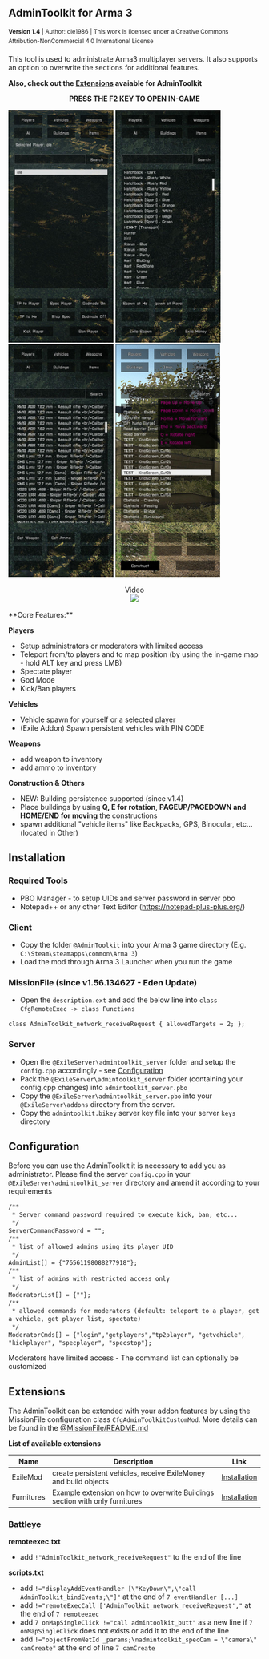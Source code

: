 ## AdminToolkit for Arma 3
<sup>**Version 1.4** | Author: ole1986 | This work is licensed under a Creative Commons Attribution-NonCommercial 4.0 International License</sup>

This tool is used to administrate Arma3 multiplayer servers. 
It also supports an option to overwrite the sections for additional features. 

**Also, check out the <a href="#extensions">Extensions</a> avaiable for AdminToolkit**

**<p align="center">PRESS THE F2 KEY TO OPEN IN-GAME</p>**

<img src="images/a3-atk-players.jpg" width="210" title="Manage players">
<img src="images/a3-atk-vehicles.jpg" width="210" title="Spawn vehicles">
<img src="images/a3-atk-weapons.jpg" width="210" title="Get weapons">
<img src="images/a3-atk-construct.jpg" width="210" title="Construction">

<p align="center">
Video<br/>
<a href="https://www.youtube.com/watch?v=Hznh7DSM38E" target="_blank"><img src="http://img.youtube.com/vi/Hznh7DSM38E/0.jpg" /></a>
</p>
**Core Features:**

**Players**
- Setup administrators or moderators with limited access
- Teleport from/to players and to map position (by using the in-game map - hold ALT key and press LMB)
- Spectate player
- God Mode
- Kick/Ban players

**Vehicles**
- Vehicle spawn for yourself or a selected player
- (Exile Addon) Spawn persistent vehicles with PIN CODE

**Weapons**
- add weapon to inventory
- add ammo to inventory

**Construction & Others**
- NEW: Building persistence supported (since v1.4)
- Place buildings by using **Q, E for rotation**, **PAGEUP/PAGEDOWN and HOME/END for moving** the constructions
- spawn additional "vehicle items" like Backpacks, GPS, Binocular, etc... (located in Other)

## Installation

### Required Tools

+ PBO Manager - to setup UIDs and server password in server pbo
+ Notepad++ or any other Text Editor (https://notepad-plus-plus.org/)

### Client

+ Copy the folder `@AdminToolkit` into your Arma 3 game directory (E.g. `C:\Steam\steamapps\common\Arma 3`) 
+ Load the mod through Arma 3 Launcher when you run the game

### MissionFile (**since v1.56.134627 - Eden Update**)

+ Open the `description.ext` and add the below line into `class CfgRemoteExec -> class Functions`

```
class AdminToolkit_network_receiveRequest { allowedTargets = 2; };
```

### Server

+ Open the `@ExileServer\admintoolkit_server` folder and setup the `config.cpp` accordingly - see <a href="#configuration">Configuration</a>
+ Pack the `@ExileServer\admintoolkit_server` folder (containing your config.cpp changes) into `admintoolkit_server.pbo`
+ Copy the `@ExileServer\admintoolkit_server.pbo` into your `@ExileServer\addons` directory from the server.
+ Copy the `admintoolkit.bikey` server key file into your server `keys` directory

## Configuration

Before you can use the AdminToolkit it is necessary to add you as administrator.
Please find the server `config.cpp` in your `@ExileServer\admintoolkit_server` directory and amend it according to your requirements

```
/**
 * Server command password required to execute kick, ban, etc...
 */
ServerCommandPassword = "";
/**
 * list of allowed admins using its player UID
 */
AdminList[] = {"76561198088277918"};
/**
 * list of admins with restricted access only
 */
ModeratorList[] = {""};
/**
 * allowed commands for moderators (default: teleport to a player, get a vehicle, get player list, spectate)
 */
ModeratorCmds[] = {"login","getplayers","tp2player", "getvehicle", "kickplayer", "specplayer", "specstop"};
```

Moderators have limited access - The command list can optionally be customized

## Extensions

The AdminToolkit can be extended with your addon features by using the MissionFile configuration class `CfgAdminToolkitCustomMod`.
More details can be found in the <a href="%40MissionFile/README.md">@MissionFile/README.md</a>

**List of available extensions**

| Name       | Description                                                      | Link
| ---------- | ---------------------------------------------------------------- | ----
| ExileMod   | create persistent vehicles, receive ExileMoney and build objects | <a href="@MissionFile/README.exile.md">Installation</a>
| Furnitures | Example extension on how to overwrite Buildings section with only furnitures | <a href="@MissionFile/README.furniture.md">Installation</a>

### Battleye

**remoteexec.txt**

+ add `!"AdminToolkit_network_receiveRequest"` to the end of the line

**scripts.txt**

+ add `!="displayAddEventHandler [\"KeyDown\",\"call AdminToolkit_bindEvents;\"]"` at the end of `7 eventHandler [...]`
+ add `!="remoteExecCall ['AdminToolkit_network_receiveRequest',"` at the end of `7 remoteexec`
+ add `7 onMapSingleClick !="call admintoolkit_butt"` as a new line if `7 onMapSingleClick` does not exists or add it to the end of the line
+ add `!="objectFromNetId _params;\nadmintoolkit_specCam = \"camera\" camCreate"` at the end of line `7 camCreate`
